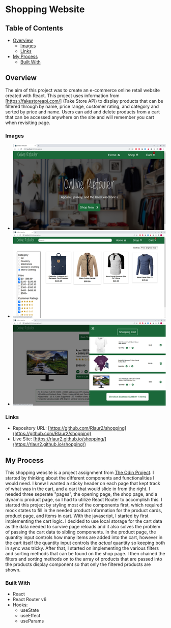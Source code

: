 # Shopping Website

## Table of Contents

- [Overview](#overview)
    - [Images](#images)
    - [Links](#links)
- [My Process](#my-process)
    - [Built With](#built-with)

## Overview

The aim of this project was to create an e-commerce online retail website created with React. This project uses information from [https://fakestoreapi.com/] (Fake Store API) to display products that can be filtered through by name, price range, customer rating, and category and sorted by price and name. Users can add and delete products from a cart that can be accessed anywhere on the site and will remember you cart when revisiting page.

### Images

- ![Opening Page](/shopping/src/components/images/OpeningPage.png)
- ![Filtered Shop](/shopping/src/components/images/FilteredShop.png)
- ![Open Cart](/shopping/src/components/images/OpenCart.png)

### Links

- Repository URL: [https://github.com/Rlaur2/shopping](https://github.com/Rlaur2/shopping)
- Live Site: [https://rlaur2.github.io/shopping/](https://rlaur2.github.io/shopping/)

## My Process

This shopping website is a project assignment from [The Odin Project](https://www.theodinproject.com/lessons/javascript-shopping-cart). I started by thinking about the different components and functionalities I would need. I knew I wanted a sticky header on each page that kept track of what was in the cart, and a cart that would slide in from the right. I needed three seperate "pages", the opening page, the shop page, and a dynamic product page, so I had to utilize React Router to accomplish this. I started this project by styling most of the components first, which required mock states to fill in the needed product information for the product cards, product page, and items in cart. With the javascript, I started by first implementing the cart logic. I decided to use local storage for the cart data as the data needed to survive page reloads and it also solves the problem of passing the cart data to sibling components. In the product page, the quantity input controls how many items are added into the cart, however in the cart itself the quantity input controls the *actual* quantity so keeping both in sync was tricky. After that, I started on implementing the various filters and sorting methods that can be found on the shop page. I then chained the filters and sorting methods on to the array of products that are passed into the products display component so that only the filtered products are shown.     

### Built With

- React
- React Router v6
- Hooks:
    - useState
    - useEffect
    - useParams